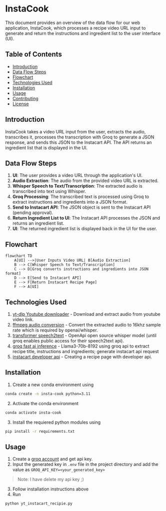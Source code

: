 # InstaCook

This document provides an overview of the data flow for our web application, InstaCook, which processes a recipe video URL input to generate and return the instructions and ingredient list to the user interface (UI).

## Table of Contents
- [Introduction](#introduction)
- [Data Flow Steps](#data-flow-steps)
- [Flowchart](#flowchart)
- [Technologies Used](#technologies-used)
- [Installation](#installation)
- [Usage](#usage)
- [Contributing](#contributing)
- [License](#license)

## Introduction

InstaCook takes a video URL input from the user, extracts the audio, transcribes it, processes the transcription with Groq to generate a JSON response, and sends this JSON to the Instacart API. The API returns an ingredient list that is displayed in the UI.

## Data Flow Steps

1. **UI**: The user provides a video URL through the application's UI.
2. **Audio Extraction**: The audio from the provided video URL is extracted.
3. **Whisper Speech to Text/Transcription**: The extracted audio is transcribed into text using Whisper.
4. **Groq Processing**: The transcribed text is processed using Groq to extract instructions and ingredients into a JSON format.
5. **Send to Instacart API**: The JSON object is sent to the Instacart API (pending approval).
6. **Return Ingredient List to UI**: The Instacart API processes the JSON and returns an ingredient list.
7. **UI**: The returned ingredient list is displayed back in the UI for the user.

## Flowchart

```mermaid
flowchart TD
    A[UI] -->|User Inputs Video URL| B[Audio Extraction]
    B --> C[Whisper Speech to Text/Transcription]
    C --> D[Groq converts instructions and ingredients into JSON format]
    D --> E[Send to Instacart API]
    E --> F[Return Instacart Recipe Page]
    F --> A[UI]
```

## Technologies Used

1. [yt-dlp Youtube downloader](https://github.com/yt-dlp/yt-dlp) - Download and extract audio from youtube video link.
2. [ffmpeg audio conversion](https://ffmpeg.org) - Convert the extracted audio to 16khz sample rate which is required by openai/whisper.
3. [transformer speech2text](https://huggingface.co/learn/audio-course/en/chapter2/asr_pipeline) - OpenApi open source whisper model (until groq enables public access for their speech2text api).
4. [groq fast ai inference](https://console.groq.com/docs/libraries) - Llama3-70b-8192 using groq api to extract recipe title, instructions and ingredients; generate instacart api request
5. [instacart developer api](https://docs.instacart.com/developer_platform_api/guide/tutorials/create_a_recipe_page) - Creating a recipe page with developer api.

## Installation

1. Create a new conda environment using

```bash
conda create -n insta-cook python=3.11
```

2. Activate the conda environment

```bash
conda activate insta-cook
```

3. Install the requiered python modules using

```bash
pip install -r requirements.txt
```

## Usage

1. Create a [groq account](https://console.groq.com) and get api key.
2. Input the generated key in `.env` file in the project directory and add the value as `GROQ_API_KEY=<your_generated_key>` 
>Note: I have delete my api key ;)
3. Follow installation instructions above
4. Run 
```bash
python yt_instacart_recipie.py
```